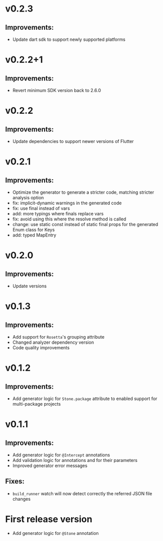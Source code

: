 # v0.2.3

## Improvements:
* Update dart sdk to support newly supported platforms

# v0.2.2+1

## Improvements:
* Revert minimum SDK version back to 2.6.0

# v0.2.2

## Improvements:
* Update dependencies to support newer versions of Flutter

# v0.2.1

## Improvements:
* Optimize the generator to generate a stricter code, matching stricter analysis option
* fix: implicit-dynamic warnings in the generated code
* fix: use final instead of vars
* add: more typings where finals replace vars
* fix: avoid using this where the resolve method is called
* change: use static const instead of static final props for the generated Enum class for Keys
* add: typed MapEntry

# v0.2.0

## Improvements:
* Update versions

# v0.1.3

## Improvements:
* Add support for `Rosetta`'s grouping attribute
* Changed analyzer dependency version
* Code quality improvements

# v0.1.2

## Improvements:
* Add generator logic for `Stone.package` attribute to enabled support for multi-package projects

# v0.1.1

## Improvements:
* Add generator logic for `@Intercept` annotations
* Add validation logic for annotations and for their parameters
* Improved generator error messages 

## Fixes:
* `build_runner` watch will now detect correctly the referred JSON file changes

# First release version

* Add generator logic for `@Stone` annotation
